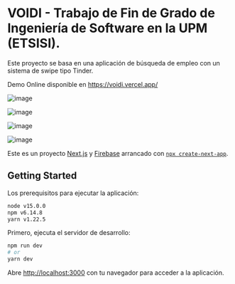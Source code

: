 # VOIDI - Trabajo de Fin de Grado de Ingeniería de Software en la UPM (ETSISI).

Este proyecto se basa en una aplicación de búsqueda de empleo con un sistema de swipe tipo Tinder.

Demo Online disponible en https://voidi.vercel.app/


![image](https://user-images.githubusercontent.com/51823158/138512851-cf87713f-f73d-409d-aaee-1879cfa5e50d.png)

![image](https://user-images.githubusercontent.com/51823158/138513034-9684916c-4bc8-4840-b60c-a6f01c2c02cc.png)

![image](https://user-images.githubusercontent.com/51823158/138513108-e70b62f7-ba44-4812-8580-49cecaaf01c9.png)   

![image](https://user-images.githubusercontent.com/51823158/138513086-78a669f7-b54a-495e-8cee-cd14d52c4185.png)


Este es un proyecto [Next.js](https://nextjs.org/) y [Firebase](https://firebase.google.com/) arrancado con [`npx create-next-app`](https://github.com/vercel/next.js/tree/canary/packages/create-next-app).

## Getting Started

Los prerequisitos para ejecutar la aplicación:
```bash
node v15.0.0
npm v6.14.8
yarn v1.22.5
```

Primero, ejecuta el servidor de desarrollo:

```bash
npm run dev
# or
yarn dev
```

Abre [http://localhost:3000](http://localhost:3000) con tu navegador para acceder a la aplicación.
